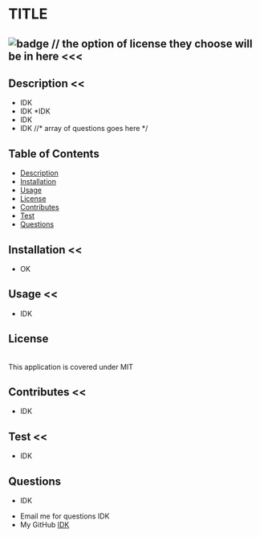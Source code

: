 # TITLE
## ![badge](https://img.shields.io/badge/MIT-License-pink) // the option of license they choose will be in here <<<
## Description << 
* IDK
* IDK
*IDK
* IDK
* IDK
//* array of questions goes here  */
## Table of Contents 
* [Description](#description)
* [Installation](#installation)
* [Usage](#usage)
* [License](#license)
* [Contributes](#contributes)
* [Test](#test)
* [Questions](#questions)
## Installation <<
* OK

## Usage <<
* IDK

## License 
<br> This application is covered under MIT
## Contributes <<
* IDK
## Test <<
* IDK
## Questions
* IDK
- Email me for questions IDK 
- My GitHub [IDK](http://github.com/undefined)